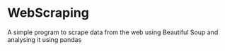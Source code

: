 # WebScraping
A simple program to scrape data from the web using Beautiful Soup and analysing it using pandas

